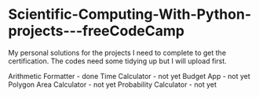 # Scientific-Computing-With-Python-projects---freeCodeCamp
My personal solutions for the projects I need to complete to get the certification. The codes need some tidying up but I will upload first.

Arithmetic Formatter - done
Time Calculator - not yet
Budget App - not yet
Polygon Area Calculator - not yet
Probability Calculator - not yet
